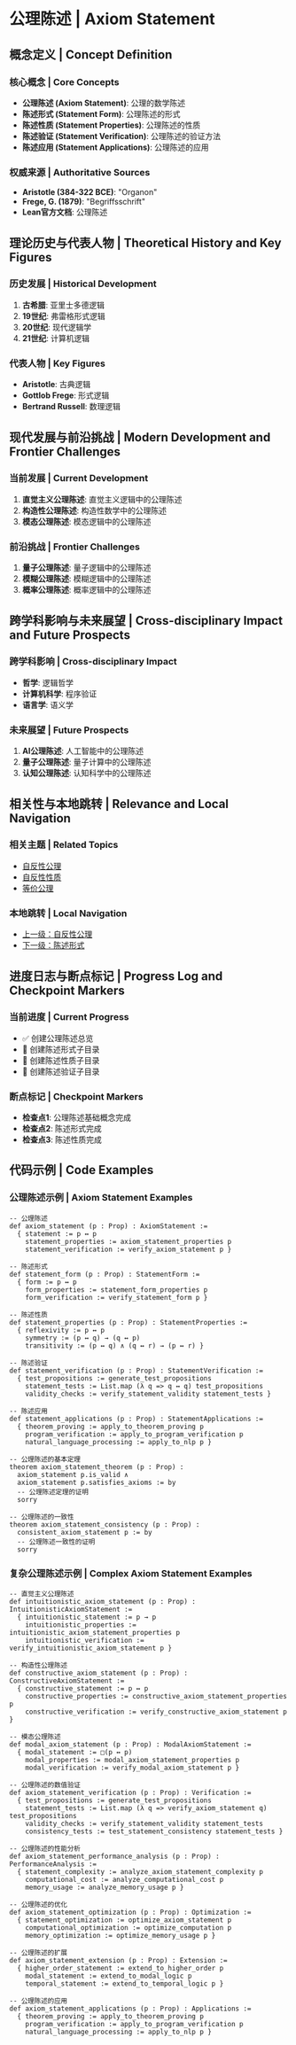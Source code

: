 # 公理陈述 | Axiom Statement

## 概念定义 | Concept Definition

### 核心概念 | Core Concepts

- **公理陈述 (Axiom Statement)**: 公理的数学陈述
- **陈述形式 (Statement Form)**: 公理陈述的形式
- **陈述性质 (Statement Properties)**: 公理陈述的性质
- **陈述验证 (Statement Verification)**: 公理陈述的验证方法
- **陈述应用 (Statement Applications)**: 公理陈述的应用

### 权威来源 | Authoritative Sources

- **Aristotle (384-322 BCE)**: "Organon"
- **Frege, G. (1879)**: "Begriffsschrift"
- **Lean官方文档**: 公理陈述

## 理论历史与代表人物 | Theoretical History and Key Figures

### 历史发展 | Historical Development

1. **古希腊**: 亚里士多德逻辑
2. **19世纪**: 弗雷格形式逻辑
3. **20世纪**: 现代逻辑学
4. **21世纪**: 计算机逻辑

### 代表人物 | Key Figures

- **Aristotle**: 古典逻辑
- **Gottlob Frege**: 形式逻辑
- **Bertrand Russell**: 数理逻辑

## 现代发展与前沿挑战 | Modern Development and Frontier Challenges

### 当前发展 | Current Development

1. **直觉主义公理陈述**: 直觉主义逻辑中的公理陈述
2. **构造性公理陈述**: 构造性数学中的公理陈述
3. **模态公理陈述**: 模态逻辑中的公理陈述

### 前沿挑战 | Frontier Challenges

1. **量子公理陈述**: 量子逻辑中的公理陈述
2. **模糊公理陈述**: 模糊逻辑中的公理陈述
3. **概率公理陈述**: 概率逻辑中的公理陈述

## 跨学科影响与未来展望 | Cross-disciplinary Impact and Future Prospects

### 跨学科影响 | Cross-disciplinary Impact

- **哲学**: 逻辑哲学
- **计算机科学**: 程序验证
- **语言学**: 语义学

### 未来展望 | Future Prospects

1. **AI公理陈述**: 人工智能中的公理陈述
2. **量子公理陈述**: 量子计算中的公理陈述
3. **认知公理陈述**: 认知科学中的公理陈述

## 相关性与本地跳转 | Relevance and Local Navigation

### 相关主题 | Related Topics

- [自反性公理](../01-总览.md)
- [自反性性质](../../01-总览.md)
- [等价公理](../../../01-总览.md)

### 本地跳转 | Local Navigation

- [上一级：自反性公理](../01-总览.md)
- [下一级：陈述形式](02-陈述形式/01-总览.md)

## 进度日志与断点标记 | Progress Log and Checkpoint Markers

### 当前进度 | Current Progress

- ✅ 创建公理陈述总览
- 🔄 创建陈述形式子目录
- 🔄 创建陈述性质子目录
- 🔄 创建陈述验证子目录

### 断点标记 | Checkpoint Markers

- **检查点1**: 公理陈述基础概念完成
- **检查点2**: 陈述形式完成
- **检查点3**: 陈述性质完成

## 代码示例 | Code Examples

### 公理陈述示例 | Axiom Statement Examples

```lean
-- 公理陈述
def axiom_statement (p : Prop) : AxiomStatement :=
  { statement := p ↔ p
    statement_properties := axiom_statement_properties p
    statement_verification := verify_axiom_statement p }

-- 陈述形式
def statement_form (p : Prop) : StatementForm :=
  { form := p ↔ p
    form_properties := statement_form_properties p
    form_verification := verify_statement_form p }

-- 陈述性质
def statement_properties (p : Prop) : StatementProperties :=
  { reflexivity := p ↔ p
    symmetry := (p ↔ q) → (q ↔ p)
    transitivity := (p ↔ q) ∧ (q ↔ r) → (p ↔ r) }

-- 陈述验证
def statement_verification (p : Prop) : StatementVerification :=
  { test_propositions := generate_test_propositions
    statement_tests := List.map (λ q => q ↔ q) test_propositions
    validity_checks := verify_statement_validity statement_tests }

-- 陈述应用
def statement_applications (p : Prop) : StatementApplications :=
  { theorem_proving := apply_to_theorem_proving p
    program_verification := apply_to_program_verification p
    natural_language_processing := apply_to_nlp p }

-- 公理陈述的基本定理
theorem axiom_statement_theorem (p : Prop) :
  axiom_statement p.is_valid ∧
  axiom_statement p.satisfies_axioms := by
  -- 公理陈述定理的证明
  sorry

-- 公理陈述的一致性
theorem axiom_statement_consistency (p : Prop) :
  consistent_axiom_statement p := by
  -- 公理陈述一致性的证明
  sorry
```

### 复杂公理陈述示例 | Complex Axiom Statement Examples

```lean
-- 直觉主义公理陈述
def intuitionistic_axiom_statement (p : Prop) : IntuitionisticAxiomStatement :=
  { intuitionistic_statement := p → p
    intuitionistic_properties := intuitionistic_axiom_statement_properties p
    intuitionistic_verification := verify_intuitionistic_axiom_statement p }

-- 构造性公理陈述
def constructive_axiom_statement (p : Prop) : ConstructiveAxiomStatement :=
  { constructive_statement := p ↔ p
    constructive_properties := constructive_axiom_statement_properties p
    constructive_verification := verify_constructive_axiom_statement p }

-- 模态公理陈述
def modal_axiom_statement (p : Prop) : ModalAxiomStatement :=
  { modal_statement := □(p ↔ p)
    modal_properties := modal_axiom_statement_properties p
    modal_verification := verify_modal_axiom_statement p }

-- 公理陈述的数值验证
def axiom_statement_verification (p : Prop) : Verification :=
  { test_propositions := generate_test_propositions
    statement_tests := List.map (λ q => verify_axiom_statement q) test_propositions
    validity_checks := verify_statement_validity statement_tests
    consistency_tests := test_statement_consistency statement_tests }

-- 公理陈述的性能分析
def axiom_statement_performance_analysis (p : Prop) : PerformanceAnalysis :=
  { statement_complexity := analyze_axiom_statement_complexity p
    computational_cost := analyze_computational_cost p
    memory_usage := analyze_memory_usage p }

-- 公理陈述的优化
def axiom_statement_optimization (p : Prop) : Optimization :=
  { statement_optimization := optimize_axiom_statement p
    computational_optimization := optimize_computation p
    memory_optimization := optimize_memory_usage p }

-- 公理陈述的扩展
def axiom_statement_extension (p : Prop) : Extension :=
  { higher_order_statement := extend_to_higher_order p
    modal_statement := extend_to_modal_logic p
    temporal_statement := extend_to_temporal_logic p }

-- 公理陈述的应用
def axiom_statement_applications (p : Prop) : Applications :=
  { theorem_proving := apply_to_theorem_proving p
    program_verification := apply_to_program_verification p
    natural_language_processing := apply_to_nlp p }
```

